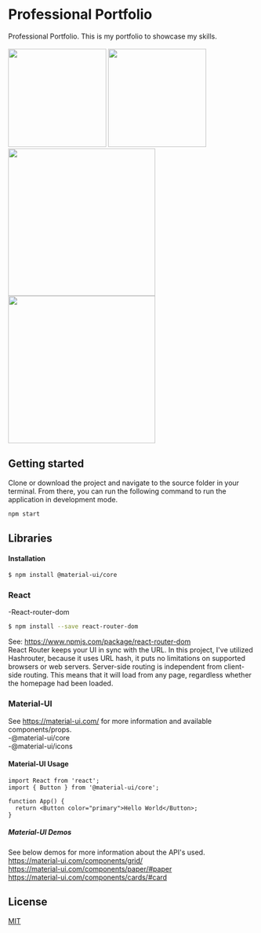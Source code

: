 # Professional Portfolio
Professional Portfolio. This is my portfolio to showcase my skills. <br> <br>
<a href="url"><img src="https://i.imgur.com/Dw97S9N.png" height="200"  ></a>
<a href="url"><img src="https://i.imgur.com/AdVYDUb.png" height="200"  ></a>
<a href="url"><img src="https://i.imgur.com/Xl7PrRW.png" height="300"  ></a>
<a href="url"><img src="https://i.imgur.com/KOcjNXv.png" height="300"  ></a>

## Getting started
Clone or download the project and navigate to the source folder in your terminal. From there, you can run the following command to run the application in development mode.
```bash 
npm start
```

## Libraries
#### Installation
```bash
$ npm install @material-ui/core
```

### React
-React-router-dom
```bash
$ npm install --save react-router-dom
```
See: https://www.npmjs.com/package/react-router-dom <br>
React Router keeps your UI in sync with the URL. In this project, I've utilized Hashrouter, because it uses URL hash, it puts no limitations on supported browsers or web servers. Server-side routing is independent from client-side routing. This means that it will load from any page, regardless whether the homepage had been loaded.

### Material-UI
See https://material-ui.com/ for more information and available components/props.
<br>-@material-ui/core
<br>-@material-ui/icons


#### Material-UI Usage 
```
import React from 'react';
import { Button } from '@material-ui/core';

function App() {
  return <Button color="primary">Hello World</Button>;
}
```
##### Material-UI Demos
See below demos for more information about the API's used.
<br>https://material-ui.com/components/grid/
<br>https://material-ui.com/components/paper/#paper
<br>https://material-ui.com/components/cards/#card

## License
[MIT](https://github.com/Isaidhello/AXI/blob/master/LICENSE)
